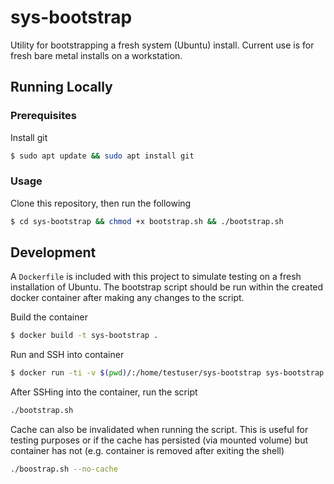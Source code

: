 # sys-bootstrap
Utility for bootstrapping a fresh system (Ubuntu) install. Current use is for fresh bare metal installs on a workstation.


## Running Locally

### Prerequisites

Install git
```bash
$ sudo apt update && sudo apt install git
```

### Usage

Clone this repository, then run the following
```bash
$ cd sys-bootstrap && chmod +x bootstrap.sh && ./bootstrap.sh
```

## Development

A `Dockerfile` is included with this project to simulate testing on a fresh installation of Ubuntu. The bootstrap script should be run within the created docker container after making any changes to the script.

Build the container
```bash
$ docker build -t sys-bootstrap .
```

Run and SSH into container
```bash
$ docker run -ti -v $(pwd)/:/home/testuser/sys-bootstrap sys-bootstrap /bin/bash
```

After SSHing into the container, run the script
```bash
./bootstrap.sh
```

Cache can also be invalidated when running the script. This is useful for testing purposes or if the cache has persisted (via mounted volume) but container has not (e.g. container is removed after exiting the shell)
```bash
./boostrap.sh --no-cache
```